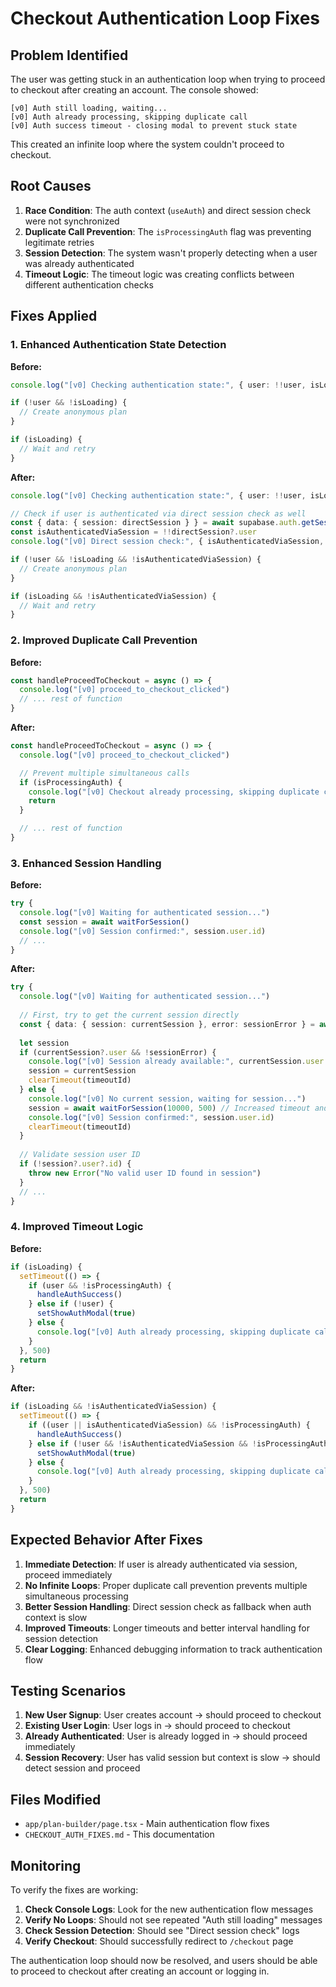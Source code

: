 # Checkout Authentication Loop Fixes

## Problem Identified

The user was getting stuck in an authentication loop when trying to proceed to checkout after creating an account. The console showed:

```
[v0] Auth still loading, waiting...
[v0] Auth already processing, skipping duplicate call
[v0] Auth success timeout - closing modal to prevent stuck state
```

This created an infinite loop where the system couldn't proceed to checkout.

## Root Causes

1. **Race Condition**: The auth context (`useAuth`) and direct session check were not synchronized
2. **Duplicate Call Prevention**: The `isProcessingAuth` flag was preventing legitimate retries
3. **Session Detection**: The system wasn't properly detecting when a user was already authenticated
4. **Timeout Logic**: The timeout logic was creating conflicts between different authentication checks

## Fixes Applied

### 1. Enhanced Authentication State Detection

**Before:**
```typescript
console.log("[v0] Checking authentication state:", { user: !!user, isLoading })

if (!user && !isLoading) {
  // Create anonymous plan
}

if (isLoading) {
  // Wait and retry
}
```

**After:**
```typescript
console.log("[v0] Checking authentication state:", { user: !!user, isLoading })

// Check if user is authenticated via direct session check as well
const { data: { session: directSession } } = await supabase.auth.getSession()
const isAuthenticatedViaSession = !!directSession?.user
console.log("[v0] Direct session check:", { isAuthenticatedViaSession, userId: directSession?.user?.id })

if (!user && !isLoading && !isAuthenticatedViaSession) {
  // Create anonymous plan
}

if (isLoading && !isAuthenticatedViaSession) {
  // Wait and retry
}
```

### 2. Improved Duplicate Call Prevention

**Before:**
```typescript
const handleProceedToCheckout = async () => {
  console.log("[v0] proceed_to_checkout_clicked")
  // ... rest of function
}
```

**After:**
```typescript
const handleProceedToCheckout = async () => {
  console.log("[v0] proceed_to_checkout_clicked")

  // Prevent multiple simultaneous calls
  if (isProcessingAuth) {
    console.log("[v0] Checkout already processing, skipping duplicate call")
    return
  }

  // ... rest of function
}
```

### 3. Enhanced Session Handling

**Before:**
```typescript
try {
  console.log("[v0] Waiting for authenticated session...")
  const session = await waitForSession()
  console.log("[v0] Session confirmed:", session.user.id)
  // ...
}
```

**After:**
```typescript
try {
  console.log("[v0] Waiting for authenticated session...")
  
  // First, try to get the current session directly
  const { data: { session: currentSession }, error: sessionError } = await supabase.auth.getSession()
  
  let session
  if (currentSession?.user && !sessionError) {
    console.log("[v0] Session already available:", currentSession.user.id)
    session = currentSession
    clearTimeout(timeoutId)
  } else {
    console.log("[v0] No current session, waiting for session...")
    session = await waitForSession(10000, 500) // Increased timeout and interval
    console.log("[v0] Session confirmed:", session.user.id)
    clearTimeout(timeoutId)
  }
  
  // Validate session user ID
  if (!session?.user?.id) {
    throw new Error("No valid user ID found in session")
  }
  // ...
}
```

### 4. Improved Timeout Logic

**Before:**
```typescript
if (isLoading) {
  setTimeout(() => {
    if (user && !isProcessingAuth) {
      handleAuthSuccess()
    } else if (!user) {
      setShowAuthModal(true)
    } else {
      console.log("[v0] Auth already processing, skipping duplicate call")
    }
  }, 500)
  return
}
```

**After:**
```typescript
if (isLoading && !isAuthenticatedViaSession) {
  setTimeout(() => {
    if ((user || isAuthenticatedViaSession) && !isProcessingAuth) {
      handleAuthSuccess()
    } else if (!user && !isAuthenticatedViaSession && !isProcessingAuth) {
      setShowAuthModal(true)
    } else {
      console.log("[v0] Auth already processing, skipping duplicate call")
    }
  }, 500)
  return
}
```

## Expected Behavior After Fixes

1. **Immediate Detection**: If user is already authenticated via session, proceed immediately
2. **No Infinite Loops**: Proper duplicate call prevention prevents multiple simultaneous processing
3. **Better Session Handling**: Direct session check as fallback when auth context is slow
4. **Improved Timeouts**: Longer timeouts and better interval handling for session detection
5. **Clear Logging**: Enhanced debugging information to track authentication flow

## Testing Scenarios

1. **New User Signup**: User creates account → should proceed to checkout
2. **Existing User Login**: User logs in → should proceed to checkout  
3. **Already Authenticated**: User is already logged in → should proceed immediately
4. **Session Recovery**: User has valid session but context is slow → should detect session and proceed

## Files Modified

- `app/plan-builder/page.tsx` - Main authentication flow fixes
- `CHECKOUT_AUTH_FIXES.md` - This documentation

## Monitoring

To verify the fixes are working:

1. **Check Console Logs**: Look for the new authentication flow messages
2. **Verify No Loops**: Should not see repeated "Auth still loading" messages
3. **Check Session Detection**: Should see "Direct session check" logs
4. **Verify Checkout**: Should successfully redirect to `/checkout` page

The authentication loop should now be resolved, and users should be able to proceed to checkout after creating an account or logging in.
